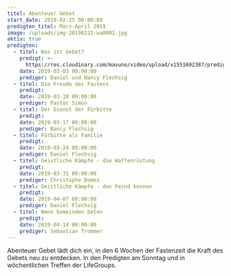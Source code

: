 ```yaml
---
titel: Abenteuer Gebet
start_date: 2019-02-25 00:00:00
predigten_titel: März-April 2019
image: /uploads/img-20190221-wa0002.jpg
aktiv: true
predigten:
  - titel: Was ist Gebet?
    predigt: >-
      https://res.cloudinary.com/mavuno/video/upload/v1551692387/predigten/Abenteuer%20Gebet/2019-03-03_Abenteuer_Gebet_1_-_DF.mp3
    date: 2019-03-03 00:00:00
    prediger: Daniel und Nancy Flechsig
  - titel: Die Freude des Fastens
    predigt:
    date: 2019-03-10 00:00:00
    prediger: Pastor Simon
  - titel: Der Dienst der Fürbitte
    predigt:
    date: 2019-03-17 00:00:00
    prediger: Nancy Flechsig
  - titel: Fürbitte als Familie
    predigt:
    date: 2019-03-24 00:00:00
    prediger: Daniel Flechsig
  - titel: Geistliche Kämpfe - die Waffenrüstung
    predigt:
    date: 2019-03-31 00:00:00
    prediger: Christophe Domes
  - titel: Geistliche Kämpfe - den Feind kennen
    predigt:
    date: 2019-04-07 00:00:00
    prediger: Daniel Flechsig
  - titel: Wenn Gemeinden beten
    predigt:
    date: 2019-04-14 00:00:00
    prediger: Sebastian Trommer
---
```


Abenteuer Gebet lädt dich ein, in den 6 Wochen der Fastenzeit die Kraft des Gebets neu zu entdecken. In den Predigten am Sonntag und in wöchentlichen Treffen der LifeGroups.